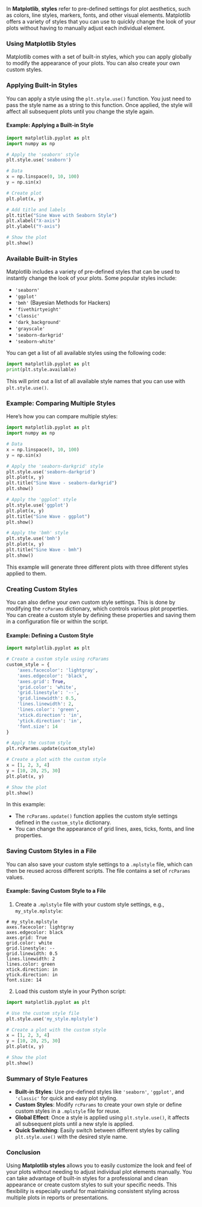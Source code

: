 In **Matplotlib**, **styles** refer to pre-defined settings for plot aesthetics, such as colors, line styles, markers, fonts, and other visual elements. Matplotlib offers a variety of styles that you can use to quickly change the look of your plots without having to manually adjust each individual element.

### Using Matplotlib Styles

Matplotlib comes with a set of built-in styles, which you can apply globally to modify the appearance of your plots. You can also create your own custom styles.

### Applying Built-in Styles

You can apply a style using the `plt.style.use()` function. You just need to pass the style name as a string to this function. Once applied, the style will affect all subsequent plots until you change the style again.

#### Example: Applying a Built-in Style

```python
import matplotlib.pyplot as plt
import numpy as np

# Apply the 'seaborn' style
plt.style.use('seaborn')

# Data
x = np.linspace(0, 10, 100)
y = np.sin(x)

# Create plot
plt.plot(x, y)

# Add title and labels
plt.title("Sine Wave with Seaborn Style")
plt.xlabel("X-axis")
plt.ylabel("Y-axis")

# Show the plot
plt.show()
```

### Available Built-in Styles

Matplotlib includes a variety of pre-defined styles that can be used to instantly change the look of your plots. Some popular styles include:

- `'seaborn'`
- `'ggplot'`
- `'bmh'` (Bayesian Methods for Hackers)
- `'fivethirtyeight'`
- `'classic'`
- `'dark_background'`
- `'grayscale'`
- `'seaborn-darkgrid'`
- `'seaborn-white'`

You can get a list of all available styles using the following code:

```python
import matplotlib.pyplot as plt
print(plt.style.available)
```

This will print out a list of all available style names that you can use with `plt.style.use()`.

### Example: Comparing Multiple Styles

Here’s how you can compare multiple styles:

```python
import matplotlib.pyplot as plt
import numpy as np

# Data
x = np.linspace(0, 10, 100)
y = np.sin(x)

# Apply the 'seaborn-darkgrid' style
plt.style.use('seaborn-darkgrid')
plt.plot(x, y)
plt.title("Sine Wave - seaborn-darkgrid")
plt.show()

# Apply the 'ggplot' style
plt.style.use('ggplot')
plt.plot(x, y)
plt.title("Sine Wave - ggplot")
plt.show()

# Apply the 'bmh' style
plt.style.use('bmh')
plt.plot(x, y)
plt.title("Sine Wave - bmh")
plt.show()
```

This example will generate three different plots with three different styles applied to them.

### Creating Custom Styles

You can also define your own custom style settings. This is done by modifying the `rcParams` dictionary, which controls various plot properties. You can create a custom style by defining these properties and saving them in a configuration file or within the script.

#### Example: Defining a Custom Style

```python
import matplotlib.pyplot as plt

# Create a custom style using rcParams
custom_style = {
    'axes.facecolor': 'lightgray',
    'axes.edgecolor': 'black',
    'axes.grid': True,
    'grid.color': 'white',
    'grid.linestyle': '--',
    'grid.linewidth': 0.5,
    'lines.linewidth': 2,
    'lines.color': 'green',
    'xtick.direction': 'in',
    'ytick.direction': 'in',
    'font.size': 14
}

# Apply the custom style
plt.rcParams.update(custom_style)

# Create a plot with the custom style
x = [1, 2, 3, 4]
y = [10, 20, 25, 30]
plt.plot(x, y)

# Show the plot
plt.show()
```

In this example:
- The `rcParams.update()` function applies the custom style settings defined in the `custom_style` dictionary.
- You can change the appearance of grid lines, axes, ticks, fonts, and line properties.

### Saving Custom Styles in a File

You can also save your custom style settings to a `.mplstyle` file, which can then be reused across different scripts. The file contains a set of `rcParams` values.

#### Example: Saving Custom Style to a File

1. Create a `.mplstyle` file with your custom style settings, e.g., `my_style.mplstyle`:

```text
# my_style.mplstyle
axes.facecolor: lightgray
axes.edgecolor: black
axes.grid: True
grid.color: white
grid.linestyle: --
grid.linewidth: 0.5
lines.linewidth: 2
lines.color: green
xtick.direction: in
ytick.direction: in
font.size: 14
```

2. Load this custom style in your Python script:

```python
import matplotlib.pyplot as plt

# Use the custom style file
plt.style.use('my_style.mplstyle')

# Create a plot with the custom style
x = [1, 2, 3, 4]
y = [10, 20, 25, 30]
plt.plot(x, y)

# Show the plot
plt.show()
```

### Summary of Style Features

- **Built-in Styles**: Use pre-defined styles like `'seaborn'`, `'ggplot'`, and `'classic'` for quick and easy plot styling.
- **Custom Styles**: Modify `rcParams` to create your own style or define custom styles in a `.mplstyle` file for reuse.
- **Global Effect**: Once a style is applied using `plt.style.use()`, it affects all subsequent plots until a new style is applied.
- **Quick Switching**: Easily switch between different styles by calling `plt.style.use()` with the desired style name.

### Conclusion

Using **Matplotlib styles** allows you to easily customize the look and feel of your plots without needing to adjust individual plot elements manually. You can take advantage of built-in styles for a professional and clean appearance or create custom styles to suit your specific needs. This flexibility is especially useful for maintaining consistent styling across multiple plots in reports or presentations.
